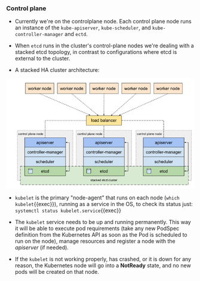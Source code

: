 
### Control plane

* Currently we're on the controlplane node. Each control plane node runs an instance of the `kube-apiserver`, `kube-scheduler`, and `kube-controller-manager` and `ectd`.

* When `etcd` runs in the cluster's control-plane nodes we're dealing with a stacked etcd topology, in contrast to configurations where etcd is external to the cluster.

* A stacked HA cluster architecture:

![Scan results](./assets/stacked_etcd.png)

* `kubelet` is the primary "node-agent" that runs on each node (`which kubelet`{{exec}}), running as a service in the OS, to check its status just: `systemctl status kubelet.service`{{exec}}

* The `kubelet` service needs to be up and running permanently. This way it will be able to execute pod requirements (take any new PodSpec definition from the Kubernetes API as soon as the Pod is scheduled to run on the node), manage resources and register a node with the *apiserver* (if needed).

* If the `kubelet` is not working properly, has crashed, or it is down for any reason, the Kubernetes node will go into a **NotReady** state, and no new pods will be created on that node.








